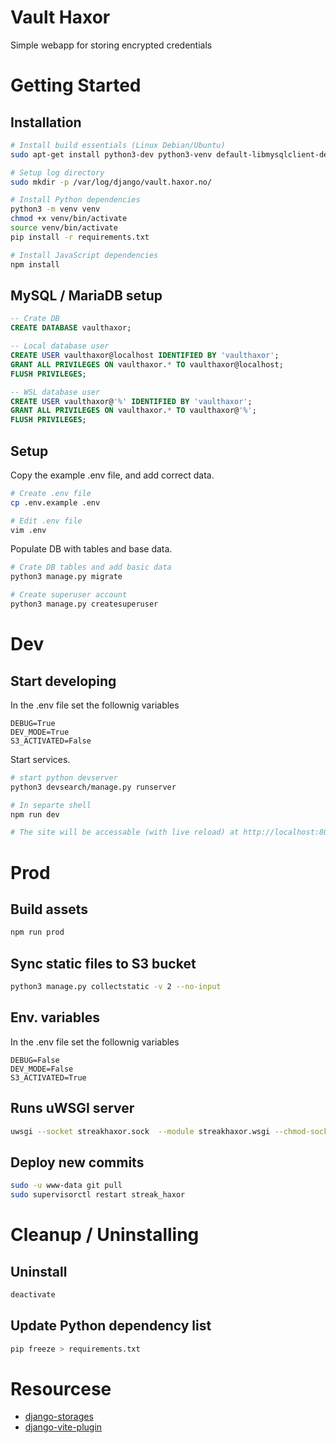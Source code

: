 # Vault Haxor
Simple webapp for storing encrypted credentials


# Getting Started
## Installation
```bash
# Install build essentials (Linux Debian/Ubuntu)
sudo apt-get install python3-dev python3-venv default-libmysqlclient-dev build-essential pkg-config libxml2-dev

# Setup log directory
sudo mkdir -p /var/log/django/vault.haxor.no/

# Install Python dependencies
python3 -m venv venv
chmod +x venv/bin/activate 
source venv/bin/activate
pip install -r requirements.txt

# Install JavaScript dependencies
npm install
```

## MySQL / MariaDB setup
```SQL
-- Crate DB
CREATE DATABASE vaulthaxor;

-- Local database user
CREATE USER vaulthaxor@localhost IDENTIFIED BY 'vaulthaxor';
GRANT ALL PRIVILEGES ON vaulthaxor.* TO vaulthaxor@localhost;
FLUSH PRIVILEGES;

-- WSL database user
CREATE USER vaulthaxor@'%' IDENTIFIED BY 'vaulthaxor';
GRANT ALL PRIVILEGES ON vaulthaxor.* TO vaulthaxor@'%';
FLUSH PRIVILEGES;
```

## Setup
Copy the example .env file, and add correct data.
```bash
# Create .env file
cp .env.example .env

# Edit .env file
vim .env
```

Populate DB with tables and base data.
```bash
# Crate DB tables and add basic data
python3 manage.py migrate

# Create superuser account
python3 manage.py createsuperuser
```

# Dev
## Start developing
In the .env file set the follownig variables
```Dotenv
DEBUG=True
DEV_MODE=True
S3_ACTIVATED=False
```

Start services.
```bash
# start python devserver
python3 devsearch/manage.py runserver

# In separte shell
npm run dev

# The site will be accessable (with live reload) at http://localhost:8000
```

# Prod
## Build assets
```bash
npm run prod
```

## Sync static files to S3 bucket
```bash
python3 manage.py collectstatic -v 2 --no-input
```


## Env. variables
In the .env file set the follownig variables
```Dotenv
DEBUG=False
DEV_MODE=False
S3_ACTIVATED=True
```

## Runs uWSGI server
```bash
uwsgi --socket streakhaxor.sock  --module streakhaxor.wsgi --chmod-socket=666
```

## Deploy new commits
```bash
sudo -u www-data git pull
sudo supervisorctl restart streak_haxor
```

# Cleanup / Uninstalling
## Uninstall 
```bash
deactivate
```

## Update Python dependency list
```bash
pip freeze > requirements.txt
```

# Resourcese
* [django-storages](https://django-storages.readthedocs.io/en/latest/)
* [django-vite-plugin](https://github.com/protibimbok/django-vite-plugin)